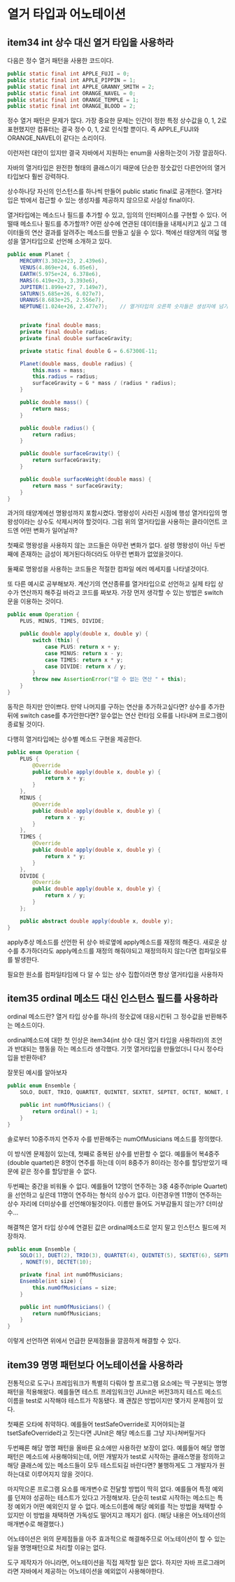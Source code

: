 # 열거 타입과 어노테이션

## item34 int 상수 대신 열거 타입을 사용하라

다음은 정수 열거 패턴을 사용한 코드이다.
```java
public static final int APPLE_FUJI = 0;
public static final int APPLE_PIPPIN = 1;
public static final int APPLE_GRANNY_SMITH = 2;
public static final int ORANGE_NAVEL = 0;
public static final int ORANGE_TEMPLE = 1;
public static final int ORANGE_BLOOD = 2;
```

정수 열거 패턴은 문제가 많다. 가장 중요한 문제는 인간이 정한 특정 상수값을 0, 1, 2로 표현했지만 컴퓨터는 결국 정수 0, 1, 2로 인식할 뿐이다. 즉 APPLE_FUJI와 ORANGE_NAVEL이 같다는 소리이다.

이런저런 대안이 있지만 결국 자바에서 지원하는 enum을 사용하는것이 가장 깔끔하다.

자바의 열거타입은 완전한 형태의 클래스이기 때문에 단순한 정숫값인 다른언어의 열거 타입보다 훨씬 강력하다.

상수하나당 자신의 인스턴스를 하나씩 만들어 public static final로 공개한다. 열거타입은 밖에서 접근할 수 있는 생성자를 제공하지 않으므로 사실상 final이다.

열거타입에는 메소드나 필드를 추가할 수 있고, 임의의 인터페이스를 구현할 수 있다. 어떨때 메소드나 필드를 추가할까? 어떤 상수에 연관된 데이터들을 내제시키고 싶고 그 데이터들의 연산 결과를 알려주는 메소드를 만들고 싶을 수 있다. 책에선 태양계의 여덟 행성을 열거타입으로 선언해 소개하고 있다.
```java
public enum Planet {
    MERCURY(3.302e+23, 2.439e6),
    VENUS(4.869e+24, 6.05e6),
    EARTH(5.975e+24, 6.378e6),
    MARS(6.419e+23, 3.393e6),
    JUPITER(1.899e+27, 7.149e7),
    SATURN(5.685e+26, 6.027e7),
    URANUS(8.683e+25, 2.556e7),
    NEPTUNE(1.024e+26, 2.477e7);    // 열거타입의 오른쪽 숫자들은 생성자에 넘기는 매개변수를 뜻한다


    private final double mass;
    private final double radius;
    private final double surfaceGravity;

    private static final double G = 6.67300E-11;

    Planet(double mass, double radius) {
        this.mass = mass;
        this.radius = radius;
        surfaceGravity = G * mass / (radius * radius);
    }

    public double mass() {
        return mass;
    }

    public double radius() {
        return radius;
    }

    public double surfaceGravity() {
        return surfaceGravity;
    }

    public double surfaceWeight(double mass) {
        return mass * surfaceGravity;
    }
}
```

과거의 태양계에선 명왕성까지 포함시켰다. 명왕성이 사라진 시점에 행성 열거타입의 명왕성이라는 상수도 삭제시켜야 할것이다. 그럼 위의 열거타입을 사용하는 클라이언트 코드엔 어떤 변화가 일어날까?

첫째로 명왕성을 사용하지 않는 코드들은 아무런 변화가 없다. 설령 명왕성이 아닌 두번째에 존재하는 금성이 제거된다하더라도 아무런 변화가 없었을것이다. 

둘째로 명왕성을 사용하는 코드들은 적절한 컴파일 에러 메세지를 나타낼것이다.

또 다른 예시로 공부해보자. 계산기의 연산종류를 열거타입으로 선언하고 실제 타입 상수가 연산까지 해주길 바라고 코드를 짜보자. 가장 먼저 생각할 수 있는 방법은 switch문을 이용하는 것이다.

```java
public enum Operation {
    PLUS, MINUS, TIMES, DIVIDE;

    public double apply(double x, double y) {
        switch (this) {
            case PLUS: return x + y;
            case MINUS: return x - y;
            case TIMES: return x * y;
            case DIVIDE: return x / y;
        }
        throw new AssertionError("알 수 없는 연산 " + this);
    }
}
```

동작은 하지만 안이쁘다. 만약 나머지를 구하는 연산을 추가하고싶다면? 상수를 추가한뒤에 switch case를 추가안한다면? 알수없는 연산 런타임 오류를 나타내며 프로그램이 종료될 것이다. 

다행히 열거타입에는 상수별 메소드 구현을 제공한다.

```java
public enum Operation {
    PLUS {
        @Override
        public double apply(double x, double y) {
            return x + y;
        }
    },
    MINUS {
        @Override
        public double apply(double x, double y) {
            return x - y;
        }
    },
    TIMES {
        @Override
        public double apply(double x, double y) {
            return x * y;
        }
    },
    DIVIDE {
        @Override
        public double apply(double x, double y) {
            return x / y;
        }
    };

    public abstract double apply(double x, double y);
}
```

apply추상 메소드를 선언한 뒤 상수 바로옆에 apply메소드를 재정의 해준다. 새로운 상수를 추가하더라도 apply메소드를 재정의 해줘야되고 재정의하지 않는다면 컴파일오류를 발생한다.

필요한 원소를 컴파일타임에 다 알 수 있는 상수 집합이라면 항상 열거타입을 사용하자

## item35 ordinal 메소드 대신 인스턴스 필드를 사용하라

ordinal 메소드란? 열거 타입 상수를 하나의 정숫값에 대응시킨뒤 그 정수값을 반환해주는 메소드이다. 

ordinal메소드에 대한 첫 인상은 item34(int 상수 대신 열거 타입을 사용하라)의 조언과 반대되는 행동을 하는 메소드라 생각했다. 기껏 열거타입을 만들었더니 다시 정수타입을 반환하네? 

잘못된 예시를 알아보자

```java
public enum Ensemble {
    SOLO, DUET, TRIO, QUARTET, QUINTET, SEXTET, SEPTET, OCTET, NONET, DECTET;

    public int numOfMusicians() {
        return ordinal() + 1;
    }
}
```

솔로부터 10중주까지 연주자 수를 반환해주는 numOfMusicians 메소드를 정의했다. 

이 방식엔 문제점이 있는데, 첫째로 중복된 상수를 반환할 수 없다. 예를들어 복4중주(double quartet)은 8명이 연주를 하는데 이미 8중주가 8이라는 정수를 할당받았기 때문에 같은 정수를 할당받을 수 없다. 

두번째는 중간을 비워둘 수 없다. 예를들어 12명이 연주하는 3중 4중주(triple Quartet)을 선언하고 싶은데 11명이 연주하는 형식의 상수가 없다. 이런경우엔 11명이 연주하는 상수 자리에 더미상수를 선언해야될것이다. 이름만 들어도 거부감들지 않는가? 더미상수... 

해결책은 열거 타입 상수에 연결된 값은 ordinal메소드로 얻지 말고 인스턴스 필드에 저장하자.

```java
public enum Ensemble {
    SOLO(1), DUET(2), TRIO(3), QUARTET(4), QUINTET(5), SEXTET(6), SEPTET(7), OCTET(8)
    , NONET(9), DECTET(10);

    private final int numOfMusicians;
    Ensemble(int size) {
        this.numOfMusicians = size;
    }

    public int numOfMusicians() {
        return numOfMusicians;
    }
}
```

이렇게 선언하면 위에서 언급한 문제점들을 깔끔하게 해결할 수 있다.

## item39 명명 패턴보다 어노테이션을 사용하라
전통적으로 도구나 프레임워크가 특별히 다뤄야 할 프로그램 요소에는 딱 구분되는 명명패턴을 적용해왔다. 예를들면 테스트 프레임워크인 JUnit은 버전3까지 테스트 메소드 이름을 test로 시작해야 테스트가 작동됐다. 꽤 괜찮은 방법이지만 몇가지 문제점이 있다. 

첫째론 오타에 취약하다. 예를들어 testSafeOverride로 지어야되는걸 tsetSafeOverride라고 짓는다면 JUnit은 해당 메소드를 그냥 지나쳐버릴거다 

두번째론 해당 명명 패턴을 올바른 요소에만 사용하란 보장이 없다. 예를들어 해당 명명패턴은 메소드에 사용해야되는데, 어떤 개발자가 test로 시작하는 클래스명을 정의하고 해당 클래스에 있는 메소드들이 모두 테스트되길 바란다면? 불행하게도 그 개발자가 원하는대로 이루어지지 않을 것이다.

마지막으론 프로그램 요소를 매개변수로 전달할 방법이 딱히 없다. 예를들어 특정 예외를 던져야 성공하는 테스트가 있다고 가정해보자. 단순히 test로 시작하는 메소드는 특정 예외가 어떤 예외인지 알 수 없다. 메소드이름에 해당 예외를 적는 방법을 채택할 수 있지만 이 방법을 채택하면 가독성도 떨어지고 깨지기 쉽다. 
(해당 내용은 어노테이션의 매개변수로 해결했다.)


어노테이션은 위의 문제점들을 아주 효과적으로 해결해주므로 어노테이션이 할 수 있는 일을 명명패턴으로 처리할 이유는 없다. 

도구 제작자가 아니라면, 어노테이션을 직접 제작할 일은 없다. 하지만 자바 프로그래머라면 자바에서 제공하는 어노테이션을 예외없이 사용해야한다.
